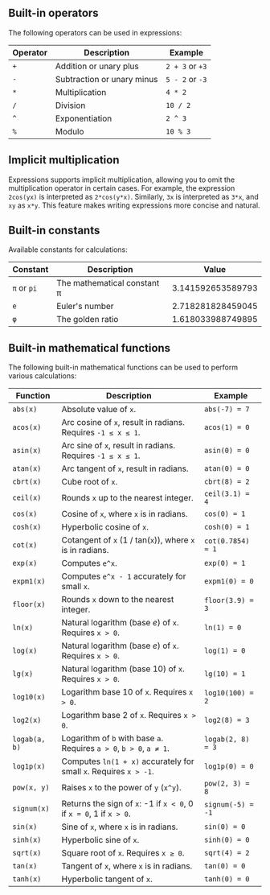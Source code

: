 ## Built-in operators
The following operators can be used in expressions:

| Operator | Description                   | Example         |
|----------|-------------------------------|-----------------|
| `+`      | Addition or unary plus        | `2 + 3` or `+3` |
| `-`      | Subtraction or unary minus    | `5 - 2` or `-3` |
| `*`      | Multiplication                | `4 * 2`         |
| `/`      | Division                      | `10 / 2`        |
| `^`      | Exponentiation                | `2 ^ 3`         |
| `%`      | Modulo                        | `10 % 3`        |


## Implicit multiplication
Expressions supports implicit multiplication, allowing you to omit the multiplication operator in certain cases. For example, the expression `2cos(yx)` is interpreted as `2*cos(y*x)`. Similarly, `3x` is interpreted as `3*x`, and `xy` as `x*y`. This feature makes writing expressions more concise and natural.

## Built-in constants
Available constants for calculations:

| Constant    | Description                 | Value             |
|-------------|-----------------------------|-------------------|
| `π` or `pi` | The mathematical constant π | 3.141592653589793 |
| `e`         | Euler's number              | 2.718281828459045 |
| `φ`         | The golden ratio            | 1.618033988749895 |

## Built-in mathematical functions
The following built-in mathematical functions can be used to perform various calculations:

| Function      | Description                                                         | Example           |
|---------------|---------------------------------------------------------------------|-------------------|
| `abs(x)`      | Absolute value of `x`.                                              | `abs(-7) = 7`     |
| `acos(x)`     | Arc cosine of `x`, result in radians. Requires `-1 ≤ x ≤ 1`.        | `acos(1) = 0`     |
| `asin(x)`     | Arc sine of `x`, result in radians. Requires `-1 ≤ x ≤ 1`.          | `asin(0) = 0`     |
| `atan(x)`     | Arc tangent of `x`, result in radians.                              | `atan(0) = 0`     |
| `cbrt(x)`     | Cube root of `x`.                                                   | `cbrt(8) = 2`     |
| `ceil(x)`     | Rounds `x` up to the nearest integer.                               | `ceil(3.1) = 4`   |
| `cos(x)`      | Cosine of `x`, where `x` is in radians.                             | `cos(0) = 1`      |
| `cosh(x)`     | Hyperbolic cosine of `x`.                                           | `cosh(0) = 1`     |
| `cot(x)`      | Cotangent of `x` (1 / tan(`x`)), where `x` is in radians.           | `cot(0.7854) ≈ 1` |
| `exp(x)`      | Computes `e^x`.                                                     | `exp(0) = 1`      |
| `expm1(x)`    | Computes `e^x - 1` accurately for small `x`.                        | `expm1(0) = 0`    |
| `floor(x)`    | Rounds `x` down to the nearest integer.                             | `floor(3.9) = 3`  |
| `ln(x)`       | Natural logarithm (base *e*) of `x`. Requires `x > 0`.              | `ln(1) = 0`       |
| `log(x)`      | Natural logarithm (base *e*) of `x`. Requires `x > 0`.              | `log(1) = 0`      |
| `lg(x)`       | Natural logarithm (base 10) of `x`. Requires `x > 0`.               | `lg(10) = 1`      |
| `log10(x)`    | Logarithm base 10 of `x`. Requires `x > 0`.                         | `log10(100) = 2`  |
| `log2(x)`     | Logarithm base 2 of `x`. Requires `x > 0`.                          | `log2(8) = 3`     |
| `logab(a, b)` | Logarithm of `b` with base `a`. Requires `a > 0`, `b > 0`, `a ≠ 1`. | `logab(2, 8) = 3` |
| `log1p(x)`    | Computes `ln(1 + x)` accurately for small `x`. Requires `x > -1`.   | `log1p(0) = 0`    |
| `pow(x, y)`   | Raises `x` to the power of `y` (`x^y`).                             | `pow(2, 3) = 8`   |
| `signum(x)`   | Returns the sign of `x`: -1 if `x < 0`, 0 if `x = 0`, 1 if `x > 0`. | `signum(-5) = -1` |
| `sin(x)`      | Sine of `x`, where `x` is in radians.                               | `sin(0) = 0`      |
| `sinh(x)`     | Hyperbolic sine of `x`.                                             | `sinh(0) = 0`     |
| `sqrt(x)`     | Square root of `x`. Requires `x ≥ 0`.                               | `sqrt(4) = 2`     |
| `tan(x)`      | Tangent of `x`, where `x` is in radians.                            | `tan(0) = 0`      |
| `tanh(x)`     | Hyperbolic tangent of `x`.                                          | `tanh(0) = 0`     |
